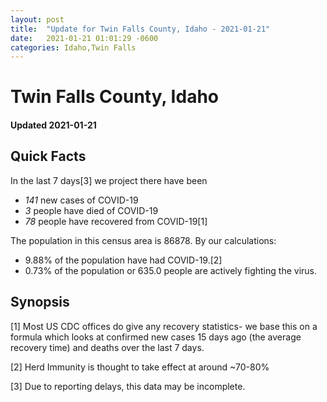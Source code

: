 ```yaml
---
layout: post
title:  "Update for Twin Falls County, Idaho - 2021-01-21"
date:   2021-01-21 01:01:29 -0600
categories: Idaho,Twin Falls
---
```


# Twin Falls County, Idaho
#### Updated 2021-01-21

## Quick Facts

In the last 7 days[3] we project there have been
- *141* new cases of COVID-19
- *3* people have died of COVID-19
- *78* people have recovered from COVID-19[1]

The population in this census area is 86878. By our calculations:
- 9.88% of the population have had COVID-19.[2]
- 0.73% of the population or 635.0 people are actively fighting the virus.

## Synopsis




[1] Most US CDC offices do give any recovery statistics- we base this on a formula which looks at confirmed new cases
15 days ago (the average recovery time) and deaths over the last 7 days.

[2] Herd Immunity is thought to take effect at around ~70-80%

[3] Due to reporting delays, this data may be incomplete.
 
    